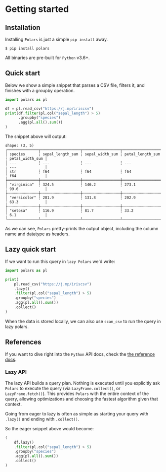 # Getting started

## Installation

Installing `Polars` is just a simple `pip install` away.

```shell
$ pip install polars
```

All binaries are pre-built for `Python` v3.6+.

## Quick start

Below we show a simple snippet that parses a CSV file, filters it, and finishes with a
groupby operation.

```python
import polars as pl

df = pl.read_csv("https://j.mp/iriscsv")
print(df.filter(pl.col("sepal_length") > 5)
      .groupby("species")
      .agg(pl.all().sum())
)
```

The snippet above will output:

```text
shape: (3, 5)
╭──────────────┬──────────────────┬─────────────────┬──────────────────┬─────────────────╮
│ species      ┆ sepal_length_sum ┆ sepal_width_sum ┆ petal_length_sum ┆ petal_width_sum │
│ ---          ┆ ---              ┆ ---             ┆ ---              ┆ ---             │
│ str          ┆ f64              ┆ f64             ┆ f64              ┆ f64             │
╞══════════════╪══════════════════╪═════════════════╪══════════════════╪═════════════════╡
│ "virginica"  ┆ 324.5            ┆ 146.2           ┆ 273.1            ┆ 99.6            │
├╌╌╌╌╌╌╌╌╌╌╌╌╌╌┼╌╌╌╌╌╌╌╌╌╌╌╌╌╌╌╌╌╌┼╌╌╌╌╌╌╌╌╌╌╌╌╌╌╌╌╌┼╌╌╌╌╌╌╌╌╌╌╌╌╌╌╌╌╌╌┼╌╌╌╌╌╌╌╌╌╌╌╌╌╌╌╌╌┤
│ "versicolor" ┆ 281.9            ┆ 131.8           ┆ 202.9            ┆ 63.3            │
├╌╌╌╌╌╌╌╌╌╌╌╌╌╌┼╌╌╌╌╌╌╌╌╌╌╌╌╌╌╌╌╌╌┼╌╌╌╌╌╌╌╌╌╌╌╌╌╌╌╌╌┼╌╌╌╌╌╌╌╌╌╌╌╌╌╌╌╌╌╌┼╌╌╌╌╌╌╌╌╌╌╌╌╌╌╌╌╌┤
│ "setosa"     ┆ 116.9            ┆ 81.7            ┆ 33.2             ┆ 6.1             │
╰──────────────┴──────────────────┴─────────────────┴──────────────────┴─────────────────╯
```

As we can see, `Polars` pretty-prints the output object, including the column name and
datatype as headers.

## Lazy quick start

If we want to run this query in `lazy Polars` we'd write:

```python
import polars as pl

print(
    pl.read_csv("https://j.mp/iriscsv")
    .lazy()
    .filter(pl.col("sepal_length") > 5)
    .groupby("species")
    .agg(pl.all().sum())
    .collect()
)
```

When the data is stored locally, we can also use `scan_csv` to run the query in lazy polars.

## References

If you want to dive right into the `Python` API docs, check the [the reference docs](POLARS_PY_REF_GUIDE).

### Lazy API

The lazy API builds a query plan. Nothing is executed until you explicitly ask `Polars`
to execute the query (via `LazyFrame.collect()`, or `LazyFrame.fetch()`). This provides
`Polars` with the entire context of the query, allowing optimizations and choosing the
fastest algorithm given that context.

Going from eager to lazy is often as simple as starting your query with `.lazy()` and ending with `.collect()`.

So the eager snippet above would become:

```python
(
    df.lazy()
    .filter(pl.col("sepal_length") > 5)
    .groupby("species")
    .agg(pl.all().sum())
    .collect()
)
```
